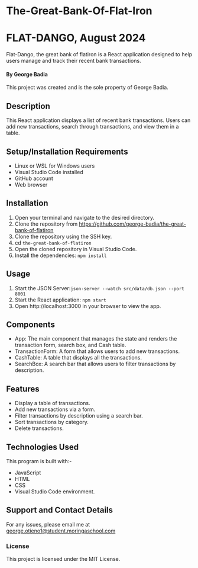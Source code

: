 # The-Great-Bank-Of-Flat-Iron

# FLAT-DANGO, August 2024

Flat-Dango, the great bank of flatiron is a React application designed to help users manage and track their recent bank transactions.

#### By **George Badia**

This project was created and is the sole property of George Badia.

## Description

This React application displays a list of recent bank transactions. Users can add new transactions, search through transactions, and view them in a table.

## Setup/Installation Requirements

- Linux or WSL for Windows users
- Visual Studio Code installed
- GitHub account
- Web browser

## Installation

1. Open your terminal and navigate to the desired directory.
2. Clone the repository from https://github.com/george-badia/the-great-bank-of-flatiron
3. Clone the repository using the SSH key.
4. cd `the-great-bank-of-flatiron`
5. Open the cloned repository in Visual Studio Code.
6. Install the dependencies: `npm install`

## Usage

1. Start the JSON Server:`json-server --watch src/data/db.json --port 8001`
2. Start the React application: `npm start`
3. Open http://localhost:3000 in your browser to view the app.

## Components

- App: The main component that manages the state and renders the transaction form, search box, and Cash table.
- TransactionForm: A form that allows users to add new transactions.
- CashTable: A table that displays all the transactions.
- SearchBox: A search bar that allows users to filter transactions by description.

## Features

- Display a table of transactions.
- Add new transactions via a form.
- Filter transactions by description using a search bar.
- Sort transactions by category.
- Delete transactions.

## Technologies Used

This program is built with:-

- JavaScript
- HTML
- CSS
- Visual Studio Code environment.

## Support and Contact Details

For any issues, please email me at george.otieno1@student.moringaschool.com

### License

This project is licensed under the MIT License.
